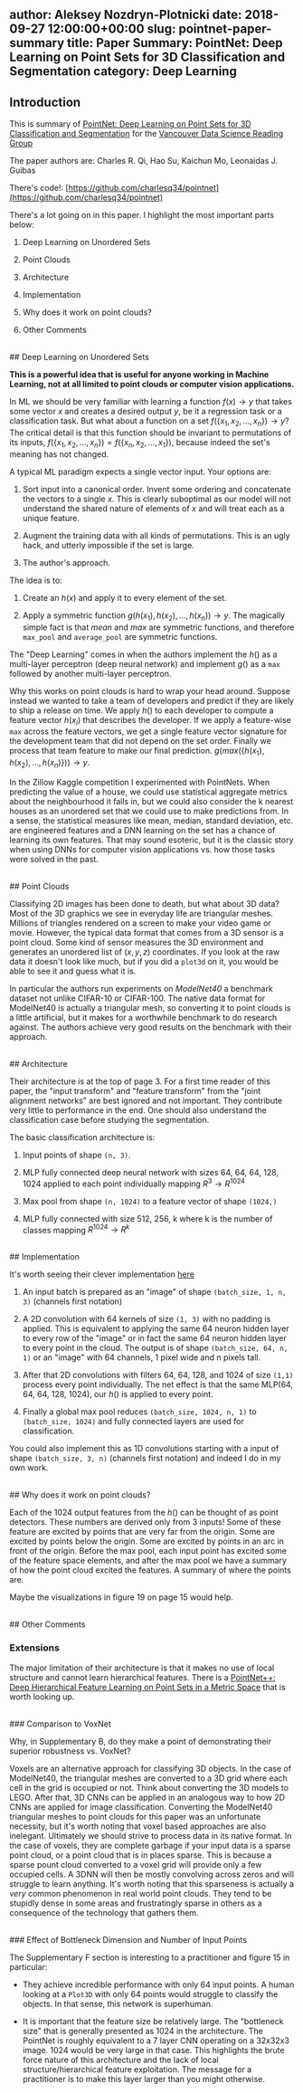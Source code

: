 author: Aleksey Nozdryn-Plotnicki
date: 2018-09-27 12:00:00+00:00
slug: pointnet-paper-summary
title: Paper Summary: PointNet: Deep Learning on Point Sets for 3D Classification and Segmentation
category: Deep Learning
---

<style>
	.MathJax {
		font-size: 1em;
	}
</style>

## Introduction

This is summary of [PointNet: Deep Learning on Point Sets for 3D Classification and Segmentation](https://arxiv.org/abs/1612.00593) for the [Vancouver Data Science Reading Group](https://www.meetup.com/LearnDataScience/)

The paper authors are: Charles R. Qi, Hao Su, Kaichun Mo, Leonaidas J. Guibas

There's code!: [https://github.com/charlesq34/pointnet](https://github.com/charlesq34/pointnet)

There's a lot going on in this paper. I highlight the most important parts below:

1. Deep Learning on Unordered Sets

2. Point Clouds

3. Architecture

4. Implementation

5. Why does it work on point clouds?

6. Other Comments

<br />
## Deep Learning on Unordered Sets

**This is a powerful idea that is useful for anyone working in Machine Learning, not at all limited to point clouds or computer vision applications.**

In ML we should be very familiar with learning a function $f(x)\rightarrow y$ that takes some vector $x$ and creates a desired output $y$, be it a regression task or a classification task. But what about a function on a set $f(\left \{x_1,x_2,...,x_n\right \})\rightarrow y$? The critical detail is that this function should be invariant to permutations of its inputs, $f(\left \{x_1,x_2,...,x_n\right \})= f(\left \{x_n,x_2,...,x_1\right \})$, because indeed the set's meaning has not changed.

A typical ML paradigm expects a single vector input. Your options are:

1. Sort input into a canonical order. Invent some ordering and concatenate the vectors to a single $x$. This is clearly suboptimal as our model will not understand the shared nature of elements of $x$ and will treat each as a unique feature.

2. Augment the training data with all kinds of permutations. This is an ugly hack, and utterly impossible if the set is large.

3. The author's approach.


The idea is to:

1. Create an $h(x)$ and apply it to every element of the set.

2. Apply a symmetric function $g(h(x_1),h(x_2),...,h(x_n))\rightarrow y$. The magically simple fact is that *mean* and *max* are symmetric functions, and therefore `max_pool` and `average_pool` are symmetric functions.

The "Deep Learning" comes in when the authors implement the $h()$ as a multi-layer perceptron (deep neural network) and implement $g()$ as a `max` followed by another multi-layer perceptron.

Why this works on point clouds is hard to wrap your head around. Suppose instead we wanted to take a team of developers and predict if they are likely to ship a release on time. We apply $h()$ to each developer to compute a feature vector $h(x_i)$ that describes the developer. If we apply a feature-wise `max` across the feature vectors, we get a single feature vector signature for the development team that did not depend on the set order. Finally we process that team feature to make our final prediction. $g(max(\left \{h(x_1),h(x_2),...,h(x_n)\right \}))\rightarrow y$.

In the Zillow Kaggle competition I experimented with PointNets. When predicting the value of a house, we could use statistical aggregate metrics about the neighbourhood it falls in, but we could also consider the k nearest houses as an unordered set that we could use to make predictions from. In a sense, the statistical measures like mean, median, standard deviation, etc. are engineered features and a DNN learning on the set has a chance of learning its own features. That may sound esoteric, but it is the classic story when using DNNs for computer vision applications vs. how those tasks were solved in the past.

<br />
## Point Clouds

Classifying 2D images has been done to death, but what about 3D data? Most of the 3D graphics we see in everyday life are triangular meshes. Millions of triangles rendered on a screen to make your video game or movie. However, the typical data format that comes from a 3D sensor is a point cloud. Some kind of sensor measures the 3D environment and generates an unordered list of $(x, y, z)$ coordinates. If you look at the raw data it doesn't look like much, but if you did a `plot3d` on it, you would be able to see it and guess what it is.

In particular the authors run experiments on *ModelNet40* a benchmark dataset not unlike CIFAR-10 or CIFAR-100. The native data format for ModelNet40 is actually a triangular mesh, so converting it to point clouds is a little artificial, but it makes for a worthwhile benchmark to do research against. The authors achieve very good results on the benchmark with their approach.

<br />
## Architecture

Their architecture is at the top of page 3. For a first time reader of this paper, the "input transform" and "feature transform" from the "joint alignment networks" are best ignored and not important. They contribute very little to performance in the end. One should also understand the classification case before studying the segmentation.

The basic classification architecture is:

1. Input points of shape `(n, 3)`.

2. MLP fully connected deep neural network with sizes 64, 64, 64, 128, 1024 applied to each point individually mapping $R^3\rightarrow R^{1024}$

3. Max pool from shape `(n, 1024)` to a feature vector of shape `(1024,)` 

4. MLP fully connected with size 512, 256, k where k is the number of classes mapping $R^{1024}\rightarrow R^k$

<br />
## Implementation

It's worth seeing their clever implementation [here](https://github.com/charlesq34/pointnet/blob/master/models/pointnet_cls.py)

1. An input batch is prepared as an "image" of shape `(batch_size, 1, n, 3)` (channels first notation)

2. A 2D convolution with 64 kernels of size `(1, 3)` with no padding is applied. This is equivalent to applying the same 64 neuron hidden layer to every row of the "image" or in fact the same 64 neuron hidden layer to every point in the cloud. The output is of shape `(batch_size, 64, n, 1)` or an "image" with 64 channels, 1 pixel wide and n pixels tall.

3. After that 2D convolutions with filters 64, 64, 128, and 1024 of size `(1,1)` process every point individually. The net effect is that the same MLP(64, 64, 64, 128, 1024), our $h()$ is applied to every point.

4. Finally a global max pool reduces `(batch_size, 1024, n, 1)` to `(batch_size, 1024)` and fully connected layers are used for classification.

You could also implement this as 1D convolutions starting with a input of shape `(batch_size, 3, n)` (channels first notation) and indeed I do in my own work.

<br />
## Why does it work on point clouds?

Each of the 1024 output features from the $h()$ can be thought of as point detectors. These numbers are derived only from 3 inputs! Some of these feature are excited by points that are very far from the origin. Some are excited by points below the origin. Some are excited by points in an arc in front of the origin. Before the max pool, each input point has excited some of the feature space elements, and after the max pool we have a summary of how the point cloud excited the features. A summary of where the points are.

Maybe the visualizations in figure 19 on page 15 would help.

<br />
## Other Comments

### Extensions

The major limitation of their architecture is that it makes no use of local structure and cannot learn hierarchical features. There is a [
PointNet++: Deep Hierarchical Feature Learning on Point Sets in a Metric Space](https://arxiv.org/abs/1706.02413) that is worth looking up.

<br />
### Comparison to VoxNet

Why, in Supplementary B, do they make a point of demonstrating their superior robustness vs. VoxNet?

Voxels are an alternative approach for classifying 3D objects. In the case of ModelNet40, the triangular meshes are converted to a 3D grid where each cell in the grid is occupied or not. Think about converting the 3D models to LEGO. After that, 3D CNNs can be applied in an analogous way to how 2D CNNs are applied for image classification. Converting the ModelNet40 triangular meshes to point clouds for this paper was an unfortunate necessity, but it's worth noting that voxel based approaches are also inelegant. Ultimately we should strive to process data in its native format. In the case of voxels, they are complete garbage if your input data is a sparse point cloud, or a point cloud that is in places sparse. This is because a sparse pount cloud converted to a voxel grid will provide only a few occupied cells. A 3DNN will then be mostly convolving across zeros and will struggle to learn anything. It's worth noting that this sparseness is actually a *very* common phenomenon in real world point clouds. They tend to be stupidly dense in some areas and frustratingly sparse in others as a consequence of the technology that gathers them.

<br />
### Effect of Bottleneck Dimension and Number of Input Points

The Supplementary F section is interesting to a practitioner and figure 15 in particular:

- They achieve incredible performance with only 64 input points. A human looking at a `Plot3D` with only 64 points would struggle to classify the objects. In that sense, this network is superhuman.

- It is important that the feature size be relatively large. The "bottleneck size" that is generally presented as 1024 in the architecture. The PointNet is roughly equivalent to a 7 layer CNN operating on a 32x32x3 image. 1024 would be very large in that case. This highlights the brute force nature of this architecture and the lack of local structure/hierarchical feature exploitation. The message for a practitioner is to make this layer larger than you might otherwise.

